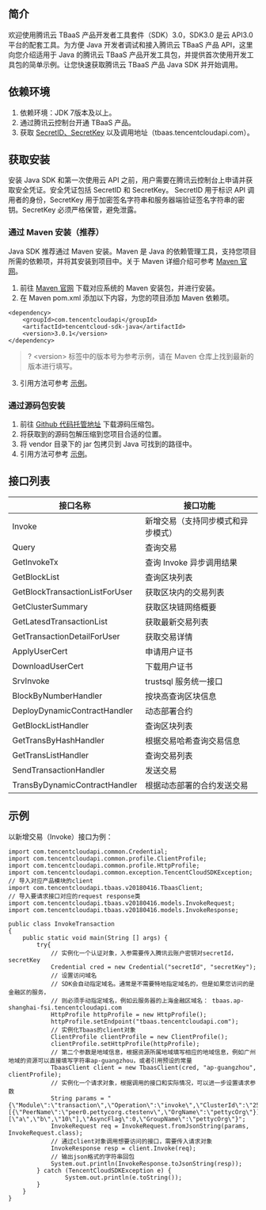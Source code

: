 ## 简介

欢迎使用腾讯云 TBaaS 产品开发者工具套件（SDK）3.0，SDK3.0 是云 API3.0 平台的配套工具。为方便 Java 开发者调试和接入腾讯云 TBaaS 产品 API，这里向您介绍适用于 Java 的腾讯云 TBaaS 产品开发工具包，并提供首次使用开发工具包的简单示例。让您快速获取腾讯云 TBaaS 产品 Java SDK 并开始调用。

## 依赖环境

1.	依赖环境：JDK 7版本及以上。
2.	通过腾讯云控制台开通 TBaaS 产品。
3.	获取 [SecretID、SecretKey](https://console.cloud.tencent.com/cam/capi) 以及调用地址（tbaas.tencentcloudapi.com）。

## 获取安装

安装 Java SDK 和第一次使用云 API 之前，用户需要在腾讯云控制台上申请并获取安全凭证。安全凭证包括 SecretID 和 SecretKey。 SecretID 用于标识 API 调用者的身份，SecretKey 用于加密签名字符串和服务器端验证签名字符串的密钥。SecretKey 必须严格保管，避免泄露。

### 通过 Maven 安装（推荐）

Java SDK 推荐通过 Maven 安装。Maven 是 Java 的依赖管理工具，支持您项目所需的依赖项，并将其安装到项目中。关于 Maven 详细介绍可参考 [Maven 官网](https://maven.apache.org/)。
1.	前往 [Maven 官网](https://maven.apache.org/) 下载对应系统的 Maven 安装包，并进行安装。
2.	在 Maven pom.xml 添加以下内容，为您的项目添加 Maven 依赖项。
```
<dependency>
	<groupId>com.tencentcloudapi</groupId>
	<artifactId>tencentcloud-sdk-java</artifactId>
	<version>3.0.1</version>
</dependency>
```
>? &lt;version&gt; 标签中的版本号为参考示例，请在 Maven 仓库上找到最新的版本进行填写。
>
3.	引用方法可参考 [示例](#JavaSDK.sample)。

### 通过源码包安装

1.	前往 [Github 代码托管地址](https://github.com/tencentcloud/tencentcloud-sdk-java) 下载源码压缩包。
2.	将获取到的源码包解压缩到您项目合适的位置。
3.	将 vendor 目录下的 jar 包拷贝到 Java 可找到的路径中。
4.	引用方法可参考 [示例](#JavaSDK.sample)。

## 接口列表

| 接口名称 | 接口功能 |
|---------|---------|
| Invoke | 新增交易（支持同步模式和异步模式） |
| Query | 查询交易 |
| GetInvokeTx | 查询 Invoke 异步调用结果 |
| GetBlockList | 查询区块列表 |
| GetBlockTransactionListForUser | 获取区块内的交易列表 |
| GetClusterSummary | 获取区块链网络概要 |
| GetLatesdTransactionList | 获取最新交易列表 |
| GetTransactionDetailForUser | 获取交易详情 |
| ApplyUserCert | 申请用户证书 |
| DownloadUserCert | 下载用户证书 |
| SrvInvoke | trustsql 服务统一接口 |
| BlockByNumberHandler | 按块高查询区块信息 |
| DeployDynamicContractHandler | 动态部署合约 |
| GetBlockListHandler | 查询区块列表 |
| GetTransByHashHandler | 根据交易哈希查询交易信息 |
| GetTransListHandler | 查询交易列表 |
| SendTransactionHandler | 发送交易 |
| TransByDynamicContractHandler | 根据动态部署的合约发送交易 |

[](id:JavaSDK.sample)
## 示例

以新增交易（Invoke）接口为例：
```
import com.tencentcloudapi.common.Credential;
import com.tencentcloudapi.common.profile.ClientProfile;
import com.tencentcloudapi.common.profile.HttpProfile;
import com.tencentcloudapi.common.exception.TencentCloudSDKException;
// 导入对应产品模块的client
import com.tencentcloudapi.tbaas.v20180416.TbaasClient;
// 导入要请求接口对应的request response类
import com.tencentcloudapi.tbaas.v20180416.models.InvokeRequest;
import com.tencentcloudapi.tbaas.v20180416.models.InvokeResponse;

public class InvokeTransaction
{
    public static void main(String [] args) {
        try{
            // 实例化一个认证对象，入参需要传入腾讯云账户密钥对secretId，secretKey
            Credential cred = new Credential("secretId", "secretKey");
            // 设置访问域名
            // SDK会自动指定域名。通常是不需要特地指定域名的，但是如果您访问的是金融区的服务，
            // 则必须手动指定域名，例如云服务器的上海金融区域名： tbaas.ap-shanghai-fsi.tencentcloudapi.com
            HttpProfile httpProfile = new HttpProfile();
            httpProfile.setEndpoint("tbaas.tencentcloudapi.com");
            // 实例化Tbaas的client对象
            ClientProfile clientProfile = new ClientProfile();
            clientProfile.setHttpProfile(httpProfile);
            // 第二个参数是地域信息，根据资源所属地域填写相应的地域信息，例如广州地域的资源可以直接填写字符串ap-guangzhou，或者引用预设的常量
            TbaasClient client = new TbaasClient(cred, "ap-guangzhou", clientProfile);
            // 实例化一个请求对象，根据调用的接口和实际情况，可以进一步设置请求参数
            String params = "{\"Module\":\"transaction\",\"Operation\":\"invoke\",\"ClusterId\":\"251005746ctestenv\",\"ChaincodeName\":\"pettycc1\",\"ChannelName\":\"pettyc1\",\"Peers\":[{\"PeerName\":\"peer0.pettycorg.ctestenv\",\"OrgName\":\"pettycOrg\"}],\"FuncName\":\"invoke\",\"Args\":[\"a\",\"b\",\"10\"],\"AsyncFlag\":0,\"GroupName\":\"pettycOrg\"}";
            InvokeRequest req = InvokeRequest.fromJsonString(params, InvokeRequest.class);
            // 通过client对象调用想要访问的接口，需要传入请求对象
            InvokeResponse resp = client.Invoke(req);
            // 输出json格式的字符串回包
            System.out.println(InvokeResponse.toJsonString(resp));
        } catch (TencentCloudSDKException e) {
                System.out.println(e.toString());
        }
    }
}

```
